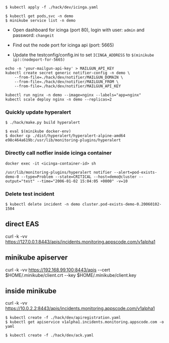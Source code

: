```
$ kubectl apply -f ./hack/dev/icinga.yaml

$ kubectl get pods,svc -n demo
$ minikube service list -n demo
```

- Open dashboard for icinga (port 80), login with user: `admin` and password: `changeit`

- Find out the node port for icinga api (port: 5665)
- Update the testconfig/config.ini to set `ICINGA_ADDRESS` to `$(minikube ip):(nodeport-for-5665)`

```
echo -n 'your-mailgun-api-key' > MAILGUN_API_KEY
kubectl create secret generic notifier-config -n demo \
    --from-file=./hack/dev/notifier/MAILGUN_DOMAIN \
    --from-file=./hack/dev/notifier/MAILGUN_FROM \
    --from-file=./hack/dev/notifier/MAILGUN_API_KEY
```

```
kubectl run nginx -n demo --image=nginx --labels="app=nginx"
kubectl scale deploy nginx -n demo --replicas=2
```

### Quickly update hyperalert

```
$ ./hack/make.py build hyperalert

$ eval $(minikube docker-env)
$ docker cp ./dist/hyperalert/hyperalert-alpine-amd64 e98c464a619b:/usr/lib/monitoring-plugins/hyperalert
```


### Directly call notfier inside icinga container

```
docker exec -it <icinga-container-id> sh

/usr/lib/monitoring-plugins/hyperalert notifier --alert=pod-exists-demo-0 --type=Problem --state=CRITICAL --host=demo@cluster --output="test" --time="2006-01-02 15:04:05 +0000" -v=10
```

### Delete test incident
```
$ kubectl delete incident -n demo cluster.pod-exists-demo-0.20060102-1504
```

## direct EAS
curl -k -vv https://127.0.0.1:8443/apis/incidents.monitoring.appscode.com/v1alpha1

## minikube apiserver
curl -k -vv https://192.168.99.100:8443/apis --cert $HOME/.minikube/client.crt --key $HOME/.minikube/client.key


## inside minikube
curl -k -vv https://10.0.2.2:8443/apis/incidents.monitoring.appscode.com/v1alpha1

```
$ kubectl create -f ./hack/dev/apiregistration.yaml
$ kubectl get apiservice v1alpha1.incidents.monitoring.appscode.com -o yaml
```
```
$ kubectl create -f ./hack/dev/ack.yaml
```
